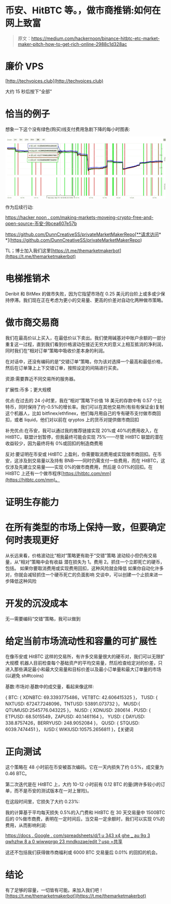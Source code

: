 # 币安、HitBTC 等。，做市商推销:如何在网上致富

> 原文：<https://medium.com/hackernoon/binance-hitbtc-etc-market-maker-pitch-how-to-get-rich-online-2988c1d328ac>

# 廉价 VPS

[http://techvoices.club](http://techvoices.club)

大约 15 秒后按下“全部”

# 恰当的例子

想象一下这个没有绿色(购买)线支付费用急剧下降的每小时图表:

![](img/dcedcfec0747aa06616395ce6b8a28e1.png)

作为后续行动:

[https://hacker noon . com/making-markets-moveing-crypto-free-and-open-source-币安-9bcea607e57b](https://hackernoon.com/making-markets-moving-crypto-free-and-open-source-binance-9bcea607e57b)

https://github.com/DunnCreativeSS/privateMarketMakerRepo[**请求访问* *](https://github.com/DunnCreativeSS/privateMarketMakerRepo)

TL；博士加入我们这里[https://t.me/themarketmakerbot](https://t.me/themarketmakerbot)

# 电梯推销术

Deribit 和 BitMex 的做市失败，因为它指望市场在 0.25 美元的台阶上或多或少保持停滞。我们现在正在考虑为更小的交易量、更高的价差对自动化两种做市策略。

# 做市商交易商

我们在最高价以上买入，在最低价以下卖出。我们使用碱基对中账户余额的一部分重复这一过程，直到我们看到价格波动在接近无穷大的意义上相互抵消的净利润，同时我们在“相对订单”策略中吸收价差本身的利润。

在对话中，还没有编码的是“交错订单”策略，你为该对选择一个最高和最低价格，然后在订单簿上上下交错订单，按照设定的间隔进行买卖。

资源:需要靠近不同交易所的服务器。

扩展性:币多；更大规模

优点:在过去的 24 小时里，我在“相对”策略下价值 18 美元的存款中有 0.57 个比特币，同时保持了约-0.5%的增长率。我们可以在其他交易所(有些有保证金)复制这个机器人，比如 bitfinex/ethfinex，他们每月用自己的专有硬币支付做市商回扣，或者 liquid，他们对以前在 qryptos 上的货币对提供做市商回扣

补充优点:在币安，我可以通过我的推荐链接实现 20%或 40%的费用收入，在 HitBTC，联盟计划暂停，但我最终可能会实现 75%——尽管 HitBTC 联盟的潜在收益较少，因为最终将有 0%或回扣的制造商费用

反对:要证明在币安或 HitBTC 上盈利，你需要取消费用或实现做市商回扣。在币安，这涉及到交易量以及持有 BNB——同时仍需支付一些费用，而在 HitBTC，这仅涉及先建立交易量——实现 0%的做市商费用，然后是 0.01%的回扣。在 HitBTC 上还有一个做市程序[https://hitbtc.com/mm](https://hitbtc.com/mm)。

# 证明生存能力

# 在所有类型的市场上保持一致，但要确定何时表现更好

从长远来看，价格波动比“相对”策略更有助于“交错”策略
波动较小但仍有交易量，从“相对”策略中会有收益
潜在损失为 1。费用 2。抓住一个立即死亡的硬币，包括。
如果你要取消费用或实现费用回扣，这种风险就会降低
如果你自动化许多对，你就会减轻抓住一个硬币死亡的负面影响
交谈中，可以创建一个止损来进一步降低这种风险

# 开发的沉没成本

无—需要编码“交错”策略，我可以做到

# 给定当前市场流动性和容量的可扩展性

在像币安或 HitBTC 这样的交易所，有许多交易量很大的硬币对，我们可以无限扩大规模
机器人目前检查每个基础资产的平均交易量，然后检查给定对的价差，只进入那些满足最小和最大交易量和目标价差以及最小订单量和最大订单量的市场(以避免 sh#tcoins)

基数:市场对:基数中的成交量，看起来像这样:

{ BTC: { XDNBTC: 69.3393775486，VETBTC: 42.606415325 }，
TUSD: { NXTUSD: 67247.7248096，TNTUSD: 53891.073732 }，
MUSD:{ QTUMUSD:2545776.043225 }，
NUSD: { XDNUSD: 280614 .
PUSD: { ETPUSD: 68.5015549，ZAPUSD: 40.1461164 }，
YUSD: { DAYUSD: 338.8757426，BERRYUSD: 248.9052084 }，
QUSD: { STQUSD: 6039.7474451 }，
IUSD:{ WIKIUSD:10575.2656811 }，【关键词

# 正向测试

这个策略在 48 小时前在币安被首次编码。它在一天内损失了约 0.5%，成交量为 0.46 BTC。

第二次迭代是在 HitBTC 上，大约 10-12 小时前有 0.12 BTC 的量(跨许多较小的订单，而不是币安的测试版本在一对上冒险)。

在这段时间里，它损失了大约 0.23%:

我的计算基于平均每天损失 0.5%的入门费和 HitBTC 在 30 天交易量中 1500BTC 后的 0%做市商费，表明在一定时间后，当交易一定余额时，我们可以实现 0%的费用，从而影响利润:

[https://docs . Google . com/spreadsheets/d/1 u 343 x4 ghe _ au 9q 3 qwhzhw 8 a 0 wiwwprgp 23 mndkozae/edit？usp =共享](https://docs.google.com/spreadsheets/d/1U343CX4ghe_Au9Q3QwHZHW8A0WIwwprgP23mndKOzAE/edit?usp=sharing)

这还不包括我们获得做市商福利或 6000 BTC 交易量后 0.01%
的回扣的机会。

# 结论

有了足够的容量，一切皆有可能。来加入我们吧！[https://t.me/themarketmakerbot](https://t.me/themarketmakerbot)
